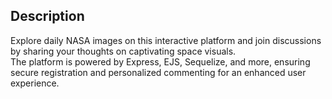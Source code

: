## Description
Explore daily NASA images on this interactive platform and join discussions by sharing your thoughts on captivating space visuals. <br>
The platform is powered by Express, EJS, Sequelize, and more, ensuring secure registration and personalized commenting for an enhanced user experience.